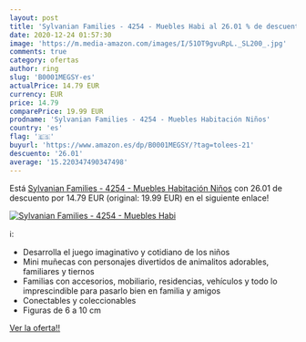 ```yaml
---
layout: post
title: 'Sylvanian Families - 4254 - Muebles Habi al 26.01 % de descuento'
date: 2020-12-24 01:57:30
image: 'https://m.media-amazon.com/images/I/51OT9gvuRpL._SL200_.jpg'
comments: true
category: ofertas
author: ring
slug: 'B0001MEGSY-es'
actualPrice: 14.79 EUR
currency: EUR
price: 14.79
comparePrice: 19.99 EUR
prodname: 'Sylvanian Families - 4254 - Muebles Habitación Niños'
country: 'es'
flag: '🇪🇸'
buyurl: 'https://www.amazon.es/dp/B0001MEGSY/?tag=tolees-21'
descuento: '26.01'
average: '15.220347490347498'
---
```


Está [Sylvanian Families - 4254 - Muebles Habitación Niños](https://www.amazon.es/dp/B0001MEGSY/?tag=tolees-21) con 26.01 de descuento por 14.79 EUR (original: 19.99 EUR) en el siguiente enlace!

[![Sylvanian Families - 4254 - Muebles Habi](https://m.media-amazon.com/images/I/51OT9gvuRpL._SL200_.jpg)](https://www.amazon.es/dp/B0001MEGSY/?tag=tolees-21)

ℹ️:

- Desarrolla el juego imaginativo y cotidiano de los niños
- Mini muñecas con personajes divertidos de animalitos adorables, familiares y tiernos
- Familias con accesorios, mobiliario, residencias, vehículos y todo lo imprescindible para pasarlo bien en familia y amigos
- Conectables y coleccionables
- Figuras de 6 a 10 cm

[Ver la oferta!!](https://www.amazon.es/dp/B0001MEGSY/?tag=tolees-21)
